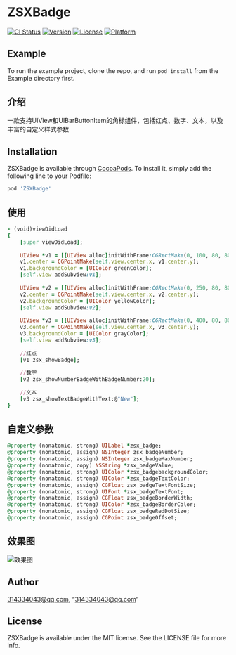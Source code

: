 # ZSXBadge

[![CI Status](https://img.shields.io/travis/314334043@qq.com/ZSXBadge.svg?style=flat)](https://travis-ci.org/314334043@qq.com/ZSXBadge)
[![Version](https://img.shields.io/cocoapods/v/ZSXBadge.svg?style=flat)](https://cocoapods.org/pods/ZSXBadge)
[![License](https://img.shields.io/cocoapods/l/ZSXBadge.svg?style=flat)](https://cocoapods.org/pods/ZSXBadge)
[![Platform](https://img.shields.io/cocoapods/p/ZSXBadge.svg?style=flat)](https://cocoapods.org/pods/ZSXBadge)

## Example

To run the example project, clone the repo, and run `pod install` from the Example directory first.

## 介绍
一款支持UIView和UIBarButtonItem的角标组件，包括红点、数字、文本，以及丰富的自定义样式参数

## Installation

ZSXBadge is available through [CocoaPods](https://cocoapods.org). To install
it, simply add the following line to your Podfile:

```ruby
pod 'ZSXBadge'
```

## 使用
```ruby
- (void)viewDidLoad
{
    [super viewDidLoad];
    
    UIView *v1 = [[UIView alloc]initWithFrame:CGRectMake(0, 100, 80, 80)];
    v1.center = CGPointMake(self.view.center.x, v1.center.y);
    v1.backgroundColor = [UIColor greenColor];
    [self.view addSubview:v1];
    
    UIView *v2 = [[UIView alloc]initWithFrame:CGRectMake(0, 250, 80, 80)];
    v2.center = CGPointMake(self.view.center.x, v2.center.y);
    v2.backgroundColor = [UIColor yellowColor];
    [self.view addSubview:v2];
    
    UIView *v3 = [[UIView alloc]initWithFrame:CGRectMake(0, 400, 80, 80)];
    v3.center = CGPointMake(self.view.center.x, v3.center.y);
    v3.backgroundColor = [UIColor grayColor];
    [self.view addSubview:v3];
    
    //红点
    [v1 zsx_showBadge];
    
    //数字
    [v2 zsx_showNumberBadgeWithBadgeNumber:20];
    
    //文本
    [v3 zsx_showTextBadgeWithText:@"New"];
}
```

## 自定义参数
```ruby
@property (nonatomic, strong) UILabel *zsx_badge;
@property (nonatomic, assign) NSInteger zsx_badgeNumber;
@property (nonatomic, assign) NSInteger zsx_badgeMaxNumber;
@property (nonatomic, copy) NSString *zsx_badgeValue;
@property (nonatomic, strong) UIColor *zsx_badgebackgroundColor;
@property (nonatomic, strong) UIColor *zsx_badgeTextColor;
@property (nonatomic, assign) CGFloat zsx_badgeTextFontSize;
@property (nonatomic, strong) UIFont *zsx_badgeTextFont;
@property (nonatomic, assign) CGFloat zsx_badgeBorderWidth;
@property (nonatomic, strong) UIColor *zsx_badgeBorderColor;
@property (nonatomic, assign) CGFloat zsx_badgeRedDotSize;
@property (nonatomic, assign) CGPoint zsx_badgeOffset;
```

## 效果图
![效果图](https://s3.ax1x.com/2020/11/13/DS340K.png)


## Author

314334043@qq.com, “314334043@qq.com”

## License

ZSXBadge is available under the MIT license. See the LICENSE file for more info.
